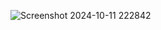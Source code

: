 
![Screenshot 2024-10-11 222842](https://github.com/user-attachments/assets/2c25272a-035f-4bae-91b5-8cb9a62dd321)
